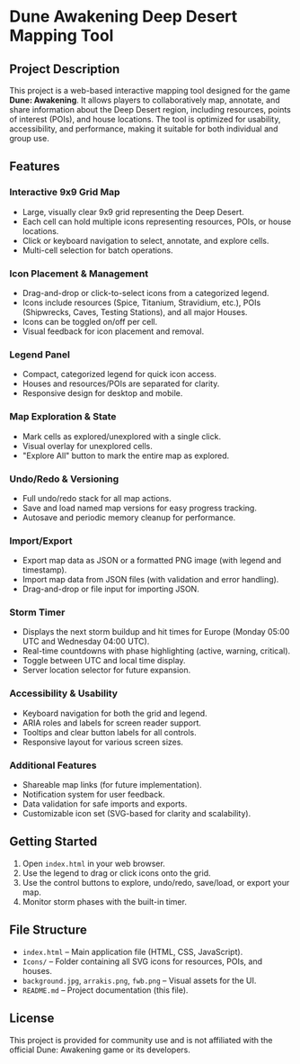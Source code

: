 # Dune Awakening Deep Desert Mapping Tool

## Project Description

This project is a web-based interactive mapping tool designed for the game **Dune: Awakening**. It allows players to collaboratively map, annotate, and share information about the Deep Desert region, including resources, points of interest (POIs), and house locations. The tool is optimized for usability, accessibility, and performance, making it suitable for both individual and group use.

## Features

### Interactive 9x9 Grid Map
- Large, visually clear 9x9 grid representing the Deep Desert.
- Each cell can hold multiple icons representing resources, POIs, or house locations.
- Click or keyboard navigation to select, annotate, and explore cells.
- Multi-cell selection for batch operations.

### Icon Placement & Management
- Drag-and-drop or click-to-select icons from a categorized legend.
- Icons include resources (Spice, Titanium, Stravidium, etc.), POIs (Shipwrecks, Caves, Testing Stations), and all major Houses.
- Icons can be toggled on/off per cell.
- Visual feedback for icon placement and removal.

### Legend Panel
- Compact, categorized legend for quick icon access.
- Houses and resources/POIs are separated for clarity.
- Responsive design for desktop and mobile.

### Map Exploration & State
- Mark cells as explored/unexplored with a single click.
- Visual overlay for unexplored cells.
- "Explore All" button to mark the entire map as explored.

### Undo/Redo & Versioning
- Full undo/redo stack for all map actions.
- Save and load named map versions for easy progress tracking.
- Autosave and periodic memory cleanup for performance.

### Import/Export
- Export map data as JSON or a formatted PNG image (with legend and timestamp).
- Import map data from JSON files (with validation and error handling).
- Drag-and-drop or file input for importing JSON.

### Storm Timer
- Displays the next storm buildup and hit times for Europe (Monday 05:00 UTC and Wednesday 04:00 UTC).
- Real-time countdowns with phase highlighting (active, warning, critical).
- Toggle between UTC and local time display.
- Server location selector for future expansion.

### Accessibility & Usability
- Keyboard navigation for both the grid and legend.
- ARIA roles and labels for screen reader support.
- Tooltips and clear button labels for all controls.
- Responsive layout for various screen sizes.

### Additional Features
- Shareable map links (for future implementation).
- Notification system for user feedback.
- Data validation for safe imports and exports.
- Customizable icon set (SVG-based for clarity and scalability).

## Getting Started

1. Open `index.html` in your web browser.
2. Use the legend to drag or click icons onto the grid.
3. Use the control buttons to explore, undo/redo, save/load, or export your map.
4. Monitor storm phases with the built-in timer.

## File Structure
- `index.html` – Main application file (HTML, CSS, JavaScript).
- `Icons/` – Folder containing all SVG icons for resources, POIs, and houses.
- `background.jpg`, `arrakis.png`, `fwb.png` – Visual assets for the UI.
- `README.md` – Project documentation (this file).

## License
This project is provided for community use and is not affiliated with the official Dune: Awakening game or its developers.
